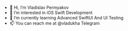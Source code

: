 - 👋 Hi, I’m Vladislav Permyakov
- 👀 I’m interested in iOS Swift Development
- 🌱 I’m currently learning Advanced SwiftUI And UI Testing
- 📫 You can reach me at @vladukha Telegram

